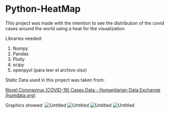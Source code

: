 # Python-HeatMap
This project was made with the intention to see the distribution of the covid cases around the world using a heat for the visualization.

Libraries needed:

1. Numpy
2. Pandas
3. Plotly
4. scipy
5. openpyxl (para leer el archivo xlsx)

Static Data used in this project was taken from:

[Novel Coronavirus (COVID-19) Cases Data - Humanitarian Data Exchange (humdata.org)](https://data.humdata.org/dataset/novel-coronavirus-2019-ncov-cases)

Graphics showed:
![Untitled](https://github.com/dennisMSF/Python-HeatMap/blob/main/fig1.png)
![Untitled](https://github.com/dennisMSF/Python-HeatMap/blob/main/fig2.png)
![Untitled](https://github.com/dennisMSF/Python-HeatMap/blob/main/fig3.png)
![Untitled](https://github.com/dennisMSF/Python-HeatMap/blob/main/fig4.png)
